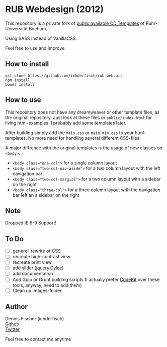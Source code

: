 # RUB Webdesign (2012)

This repository is a private fork of [public available CD Templates](http://www.ruhr-uni-bochum.de/cd/cd-2016/web.html) of Ruhr-Universität Bochum.

Using SASS instead of VanillaCSS.

Feel free to use and improve.

## How to install

```
git clone https://github.com/ichderfisch/rub-web.git
npm install
bower install
```

## How to use

This repository does not have any dreamweaver or other template files, as the original repository. Just look at these files or  ``public/index.html`` for living html-examples. I probably add some templates later.

After building simply add the ``main.css`` or ``main.min.css`` to your html-templates. No more need for handling several different CSS-files.

A major diffrence with the original templates is the usage of new classes on ``<body>``.

- ``<body class="one-col">`` for a single column layout
- ``<body class="two-col-nav-aside">`` for a two column layout with the left navigation bar
- ``<body class="two-col-margial">`` for a two column layout with a sidebar on the right
- ``<body class="three-col">`` for a three column layout with the navigation bar left an a sidebar on the right

## Note

Dropped IE 6-9 Support!

## To Do

- [ ] generell rewrite of CSS
- [ ] recreate high-contrast view  
- [ ] recreate print view  
- [ ] add slider ([jquery.Cylce](http://jquery.malsup.com/cycle/))
- [ ] add documentation
- [ ] Add Gulp or Grunt building scripts (I actually prefer [CodeKit](https://incident57.com/codekit/) over these tools, anyway, need to add them)
- [ ] Clean up images-folder

## Author
Dennis Fischer (ichderfisch)  
[Github](https://github.com/ichderfisch/)  
[Twitter](https://twitter.com/ichderfisch/)

Feel free to contact me anytime